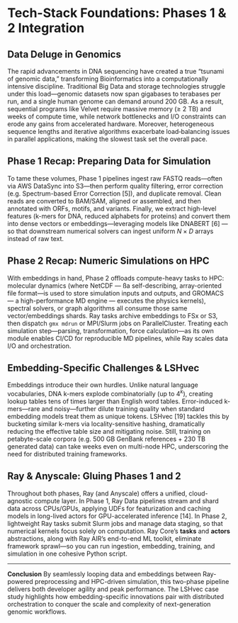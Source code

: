 # Tech-Stack Foundations: Phases 1 & 2 Integration

## Data Deluge in Genomics

The rapid advancements in DNA sequencing have created a true “tsunami of genomic data,” transforming Bioinformatics into a computationally intensive discipline. Traditional Big Data and storage technologies struggle under this load—genomic datasets now span gigabases to terabases per run, and a single human genome can demand around 200 GB. As a result, sequential programs like Velvet require massive memory (≥ 2 TB) and weeks of compute time, while network bottlenecks and I/O constraints can erode any gains from accelerated hardware. Moreover, heterogeneous sequence lengths and iterative algorithms exacerbate load‐balancing issues in parallel applications, making the slowest task set the overall pace.

## Phase 1 Recap: Preparing Data for Simulation

To tame these volumes, Phase 1 pipelines ingest raw FASTQ reads—often via AWS DataSync into S3—then perform quality filtering, error correction (e.g. Spectrum-based Error Correction [5]), and duplicate removal. Clean reads are converted to BAM/SAM, aligned or assembled, and then annotated with ORFs, motifs, and variants. Finally, we extract high-level features (k-mers for DNA, reduced alphabets for proteins) and convert them into dense vectors or embeddings—leveraging models like DNABERT [6] — so that downstream numerical solvers can ingest uniform $N\times D$ arrays instead of raw text.

## Phase 2 Recap: Numeric Simulations on HPC

With embeddings in hand, Phase 2 offloads compute-heavy tasks to HPC: molecular dynamics (where NetCDF — ßa self-describing, array-oriented file format—is used to store simulation inputs and outputs, and GROMACS — a high-performance MD engine — executes the physics kernels), spectral solvers, or graph algorithms all consume those same vector/embeddings shards. Ray tasks archive embeddings to FSx or S3, then dispatch `gmx mdrun` or MPI/Slurm jobs on ParallelCluster. Treating each simulation step—parsing, transformation, force calculation—as its own module enables CI/CD for reproducible MD pipelines, while Ray scales data I/O and orchestration.

## Embedding-Specific Challenges & LSHvec

Embeddings introduce their own hurdles. Unlike natural language vocabularies, DNA k-mers explode combinatorially (up to $4^k$), creating lookup tables tens of times larger than English word tables. Error-induced k-mers—rare and noisy—further dilute training quality when standard embedding models treat them as unique tokens. LSHvec [19] tackles this by bucketing similar k-mers via locality-sensitive hashing, dramatically reducing the effective table size and mitigating noise. Still, training on petabyte-scale corpora (e.g. 500 GB GenBank references + 230 TB generated data) can take weeks even on multi-node HPC, underscoring the need for distributed training frameworks.

## Ray & Anyscale: Gluing Phases 1 and 2

Throughout both phases, Ray (and Anyscale) offers a unified, cloud-agnostic compute layer. In Phase 1, Ray Data pipelines stream and shard data across CPUs/GPUs, applying UDFs for featurization and caching models in long-lived actors for GPU-accelerated inference [14]. In Phase 2, lightweight Ray tasks submit Slurm jobs and manage data staging, so that numerical kernels focus solely on computation. Ray Core’s **tasks** and **actors** abstractions, along with Ray AIR’s end-to-end ML toolkit, eliminate framework sprawl—so you can run ingestion, embedding, training, and simulation in one cohesive Python script.

---

**Conclusion**
By seamlessly looping data and embeddings between Ray-powered preprocessing and HPC-driven simulation, this two-phase pipeline delivers both developer agility and peak performance. The LSHvec case study highlights how embedding-specific innovations pair with distributed orchestration to conquer the scale and complexity of next-generation genomic workflows.